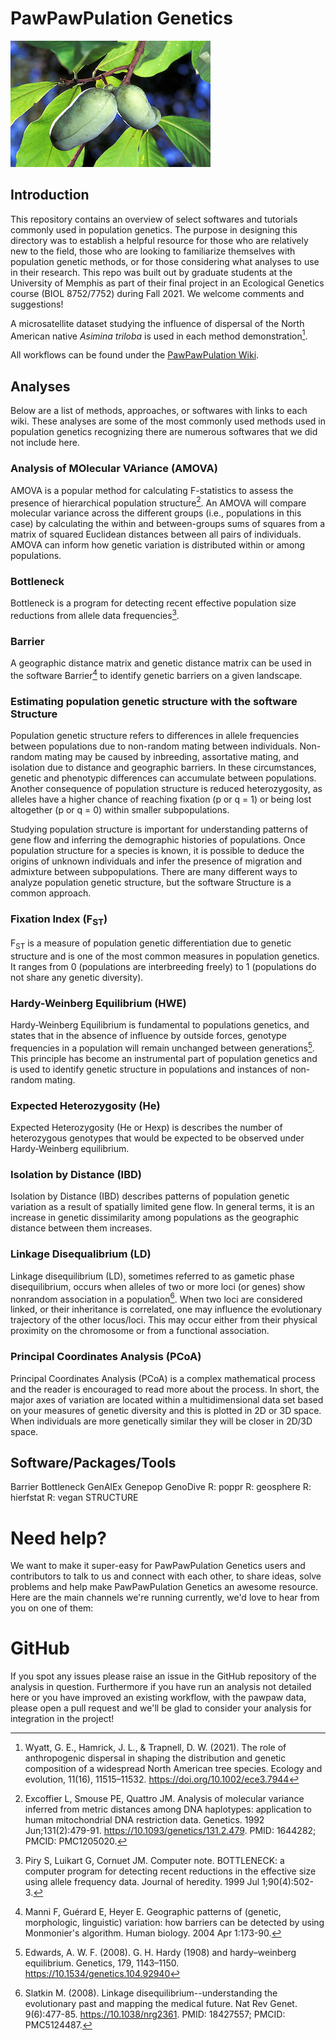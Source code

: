 # PawPawPulation Genetics

![Image PawPAw](https://github.com/UMEcolGenetics/PawPawPulation/blob/main/Analyses/Home/pawpaw.png)

## Introduction

This repository contains an overview of select softwares and tutorials commonly used in population genetics. The purpose in designing this directory was to establish a helpful resource for those who are relatively new to the field, those who are looking to familiarize themselves with population genetic methods, or for those considering what analyses to use in their research. This repo was built out by graduate students at the University of Memphis as part of their final project in an Ecological Genetics course (BIOL 8752/7752) during Fall 2021. We welcome comments and suggestions!

A microsatellite dataset studying the influence of dispersal of the North American native *Asimina triloba* is used in each method demonstration[^fn1].

All workflows can be found under the [PawPawPulation Wiki](https://github.com/UMEcolGenetics/PawPawPulation/wiki).

## Analyses

Below are a list of methods, approaches, or softwares with links to each wiki. These analyses are some of the most commonly used methods used in population genetics recognizing there are numerous softwares that we did not include here.

### Analysis of MOlecular VAriance (AMOVA)

AMOVA is a popular method for calculating F-statistics to assess the presence of hierarchical population structure[^fn2]. An AMOVA will compare molecular variance across the different groups (i.e., populations in this case) by calculating the within and between-groups sums of squares from a matrix of squared Euclidean distances between all pairs of individuals. AMOVA can inform how genetic variation is distributed within or among populations.

### Bottleneck

Bottleneck is a program for detecting recent effective population size reductions from allele data frequencies[^fn3].

### Barrier

A geographic distance matrix and genetic distance matrix can be used in the software Barrier[^fn4] to identify genetic barriers on a given landscape.

### Estimating population genetic structure with the software Structure  

Population genetic structure refers to differences in allele frequencies between populations due to non-random mating between individuals. Non-random mating may be caused by inbreeding, assortative mating, and isolation due to distance and geographic barriers. In these circumstances, genetic and phenotypic differences can accumulate between populations. Another consequence of population structure is reduced heterozygosity, as alleles have a higher chance of reaching fixation (p or q = 1) or being lost altogether (p or q = 0) within smaller subpopulations.

Studying population structure is important for understanding patterns of gene flow and inferring the demographic histories of populations. Once population structure for a species is known, it is possible to deduce the origins of unknown individuals and infer the presence of migration and admixture between subpopulations. There are many different ways to analyze population genetic structure, but the software Structure is a common approach.

### Fixation Index (F<sub>ST</sub>)

F<sub>ST</sub> is a measure of population genetic differentiation due to genetic structure and is one of the most common measures in population genetics. It ranges from 0 (populations are interbreeding freely) to 1 (populations do not share any genetic diversity).

### Hardy-Weinberg Equilibrium (HWE)

Hardy-Weinberg Equilibrium is fundamental to populations genetics, and states that in the absence of influence by outside forces, genotype frequencies in a population will remain unchanged between generations[^fn5]. This principle has become an instrumental part of population genetics and is used to identify genetic structure in populations and instances of non-random mating.

### Expected Heterozygosity (He)

Expected Heterozygosity (He or Hexp) is  describes the number of heterozygous genotypes that would be expected to be observed under Hardy-Weinberg equilibrium.

### Isolation by Distance (IBD) 

Isolation by Distance (IBD) describes patterns of population genetic variation as a result of spatially limited gene flow. In general terms, it is an increase in genetic dissimilarity among populations as the geographic distance between them increases.

### Linkage Disequalibrium (LD)

Linkage disequilibrium (LD), sometimes referred to as gametic phase disequilibrium, occurs when alleles of two or more loci (or genes) show nonrandom association in a population[^fn6]. When two loci are considered linked, or their inheritance is correlated, one may influence the evolutionary trajectory of the other locus/loci. This may occur either from their physical proximity on the chromosome or from a functional association.

### Principal Coordinates Analysis (PCoA)

Principal Coordinates Analysis (PCoA) is a complex mathematical process and the reader is encouraged to read more about the process. In short, the major axes of variation are located within a multidimensional data set based on your measures of genetic diversity and this is plotted in 2D or 3D space. When individuals are more genetically similar they will be closer in 2D/3D space.

## Software/Packages/Tools

Barrier
Bottleneck
GenAlEx
Genepop
GenoDive
R: poppr
R: geosphere
R: hierfstat
R: vegan
STRUCTURE


# Need help?
We want to make it super-easy for PawPawPulation Genetics users and contributors to talk to us and connect with each other, to share ideas, solve problems and help make PawPawPulation Genetics an awesome resource. Here are the main channels we're running currently, we'd love to hear from you on one of them:

# GitHub
If you spot any issues please raise an issue in the GitHub repository of the analysis in question. Furthermore if you have run an analysis not detailed here or you have improved an existing workflow, with the pawpaw data, please open a pull request and we'll be glad to consider your analysis for integration in the project!


[^fn1]: Wyatt, G. E., Hamrick, J. L., & Trapnell, D. W. (2021). The role of anthropogenic dispersal in shaping the distribution and genetic composition of a widespread North American tree species. Ecology and evolution, 11(16), 11515–11532. https://doi.org/10.1002/ece3.7944
[^fn2]: Excoffier L, Smouse PE, Quattro JM. Analysis of molecular variance inferred from metric distances among DNA haplotypes: application to human mitochondrial DNA restriction data. Genetics. 1992 Jun;131(2):479-91. https://10.1093/genetics/131.2.479. PMID: 1644282; PMCID: PMC1205020.
[^fn3]:Piry S, Luikart G, Cornuet JM. Computer note. BOTTLENECK: a computer program for detecting recent reductions in the effective size using allele frequency data. Journal of heredity. 1999 Jul 1;90(4):502-3.
[^fn4]:Manni F, Guérard E, Heyer E. Geographic patterns of (genetic, morphologic, linguistic) variation: how barriers can be detected by using Monmonier's algorithm. Human biology. 2004 Apr 1:173-90.
[^fn5]: Edwards, A. W. F. (2008). G. H. Hardy (1908) and hardy–weinberg equilibrium. Genetics, 179, 1143–1150. https://10.1534/genetics.104.92940
[^fn6]: Slatkin M. (2008). Linkage disequilibrium--understanding the evolutionary past and mapping the medical future. Nat Rev Genet. 9(6):477-85. https://10.1038/nrg2361. PMID: 18427557; PMCID: PMC5124487.
